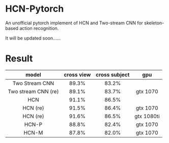 # HCN-Pytorch
An unofficial pytorch implement of HCN and Two-stream CNN for skeleton-based action recognition.

It will be updated soon......

# Result
|  model  |  cross view  |  cross subject |  gpu |
| :---------: | :---------: |:---------:|:---------:|
| Two Stream CNN | 89.3% |83.2%| |
| Two stream CNN (re)| 89.1%|83.7%| gtx 1070|
|  HCN   |91.1%  |86.5%| | 
|  HCN (re)| 91.5%| 86.4%| gtx 1070|
|  HCN (re)| 91.6%| 86.5%| gtx 1080ti|
|  HCN-P| 88.8%| 82.4%| gtx 1070|
|  HCN-M| 87.8%| 82.0%| gtx 1070|
